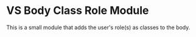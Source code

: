 # VS Body Class Role Module
This is a small module that adds the user's role(s) as classes to the body. 
